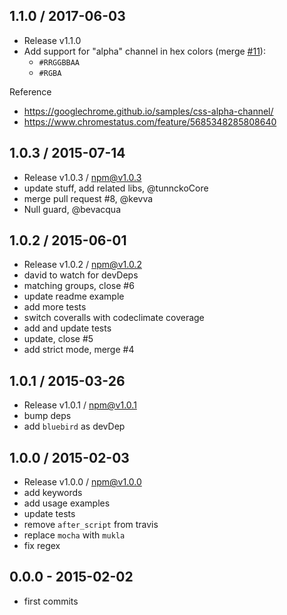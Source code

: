 ## 1.1.0 / 2017-06-03

- Release v1.1.0
- Add support for "alpha" channel in hex colors (merge [#11](https://github.com/regexhq/hex-color-regex/pull/11)):
  - `#RRGGBBAA`
  - `#RGBA`

Reference

- https://googlechrome.github.io/samples/css-alpha-channel/
- https://www.chromestatus.com/feature/5685348285808640

## 1.0.3 / 2015-07-14

- Release v1.0.3 / npm@v1.0.3
- update stuff, add related libs, @tunnckoCore
- merge pull request #8, @kevva
- Null guard, @bevacqua

## 1.0.2 / 2015-06-01

- Release v1.0.2 / npm@v1.0.2
- david to watch for devDeps
- matching groups, close #6
- update readme example
- add more tests
- switch coveralls with codeclimate coverage
- add and update tests
- update, close #5
- add strict mode, merge #4

## 1.0.1 / 2015-03-26

- Release v1.0.1 / npm@v1.0.1
- bump deps
- add `bluebird` as devDep

## 1.0.0 / 2015-02-03

- Release v1.0.0 / npm@v1.0.0
- add keywords
- add usage examples
- update tests
- remove `after_script` from travis
- replace `mocha` with `mukla`
- fix regex

## 0.0.0 - 2015-02-02

- first commits